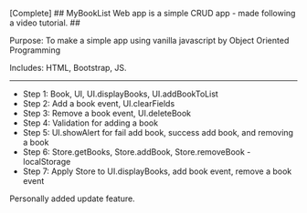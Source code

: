 [Complete] ## MyBookList Web app is a simple CRUD app - made following a video tutorial. ##

Purpose: To make a simple app using vanilla javascript by Object Oriented Programming

Includes: HTML, Bootstrap, JS.

------------------------------------------------
- Step 1: Book, UI, UI.displayBooks, UI.addBookToList
- Step 2: Add a book event, UI.clearFields
- Step 3: Remove a book event, UI.deleteBook
- Step 4: Validation for adding a book
- Step 5: UI.showAlert for fail add book, success add book, and removing a book
- Step 6: Store.getBooks, Store.addBook, Store.removeBook - localStorage
- Step 7: Apply Store to UI.displayBooks, add book event, remove a book event

Personally added update feature.